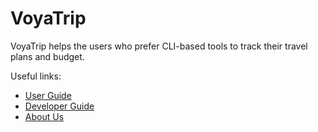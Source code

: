 # VoyaTrip

VoyaTrip helps the users who prefer CLI-based tools to track their travel plans and budget. 

Useful links:
* [User Guide](UserGuide.md)
* [Developer Guide](DeveloperGuide.md)
* [About Us](AboutUs.md)
